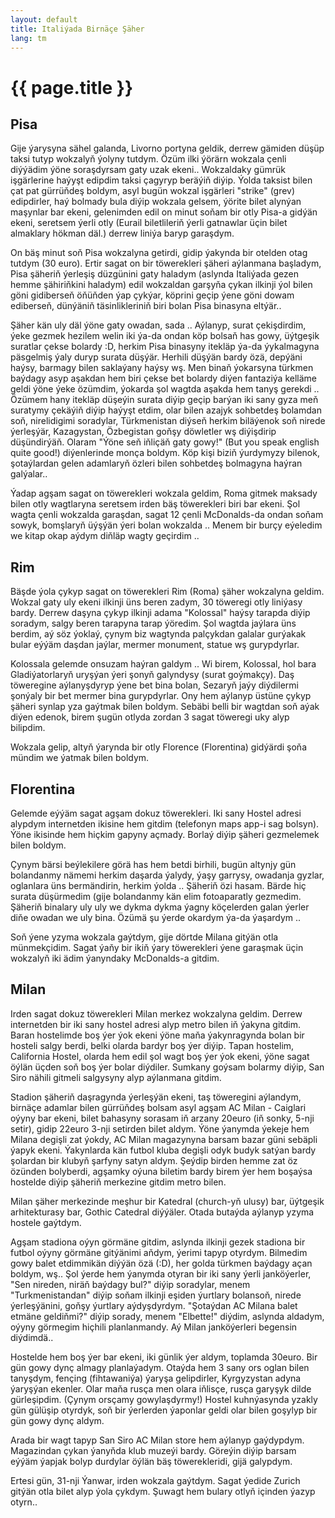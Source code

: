 ```yaml
---
layout: default
title: Italiýada Birnäçe Şäher
lang: tm
---
```


{{ page.title }}
================

Pisa
----

Gije ýarysyna sähel galanda, Livorno portyna geldik, derrew gämiden düşüp taksi tutyp 
wokzalyň ýolyny tutdym. Özüm ilki ýörärn wokzala çenli diýýädim ýöne soraşdyrsam gaty uzak 
ekeni.. Wokzaldaky gümrük işgärlerine haýyşt edipdim taksi çagyryp beräýiň diýip. Ýolda 
taksist bilen çat pat gürrüňdeş boldym, asyl bugün wokzal işgärleri "strike" (grev) edipdirler, 
haý bolmady bula diýip wokzala gelsem, ýörite bilet alynýan maşynlar bar ekeni, gelenimden 
edil on minut soňam bir otly Pisa-a gidýän ekeni, seretsem ýerli otly (Eurail biletlileriň 
ýerli gatnawlar üçin bilet almaklary hökman däl.) derrew liniýa baryp garaşdym.

On bäş minut soň Pisa wokzalyna getirdi, gidip ýakynda bir otelden otag tutdym (30 euro). 
Ertir sagat on bir töwerekleri şäheri aýlanmana başladym, Pisa şäheriň ýerleşiş düzgünini 
gaty haladym (aslynda Italiýada gezen hemme şähiriňkini haladym) edil wokzaldan garşyňa çykan 
ilkinji ýol bilen göni gidiberseň öňüňden ýap çykýar, köprini geçip ýene göni dowam ediberseň, 
dünýäniň täsinlikleriniň biri bolan Pisa binasyna eltýär..

Şäher kän uly däl ýöne gaty owadan, sada .. Aýlanyp, surat çekişdirdim, ýeke gezmek hezilem 
welin iki ýa-da ondan köp bolsaň has gowy, üýtgeşik suratlar çekse bolardy :D, herkim 
Pisa binasyny itekläp ýa-da ýykalmagyna päsgelmiş ýaly duryp surata düşýär. Herhili düşýän bardy 
özä, depýäni haýsy, barmagy bilen saklaýany haýsy wş. Men binaň 
ýokarsyna türkmen baýdagy asyp aşakdan hem biri çekse bet bolardy diýen fantaziýa kelläme 
geldi ýöne ýeke özümdim, ýokarda şol wagtda aşakda hem tanyş gerekdi .. Özümem hany itekläp 
düşeýin surata diýip geçip barýan iki sany gyza meň suratymy çekäýiň diýip haýyşt etdim, olar 
bilen azajyk sohbetdeş bolamdan soň, nirelidigimi soradylar, Türkmenistan diýseň herkim biläýenok 
soň nirede ýerleşýär, Kazagystan, Özbegistan goňşy döwletler wş diýişdirip düşündirýäň. Olaram 
"Ýöne seň iňliçäň gaty gowy!" (But you speak english quite good!) diýenlerinde monça boldym. 
Köp kişi biziň ýurdymyzy bilenok, şotaýlardan gelen adamlaryň özleri bilen sohbetdeş bolmagyna 
haýran galýalar..

Ýadap agşam sagat on töwerekleri wokzala geldim, Roma gitmek maksady bilen otly wagtlaryna 
seretsem irden bäş töwerekleri biri bar ekeni. Şol wagta çenli wokzalda garaşdan, sagat 12 
çenli McDonalds-da ondan soňam sowyk, bomşlaryň üýşýän ýeri bolan wokzalda .. Menem bir burçy 
eýeledim we kitap okap aýdym diňläp wagty geçirdim ..

Rim
----

Bäşde ýola çykyp sagat on töwerekleri Rim (Roma) şäher wokzalyna geldim. Wokzal gaty uly ekeni 
ilkinji üns beren zadym, 30 töweregi otly liniýasy bardy. Derrew daşyna çykyp ilkinji adama 
"Kolossal" haýsy tarapda diýip soradym, salgy beren tarapyna tarap ýöredim. Şol wagtda jaýlara 
üns berdim, aý söz ýoklaý, çynym biz wagtynda palçykdan galalar gurýakak bular eýýäm daşdan 
jaýlar, mermer monument, statue wş gurypdyrlar. 

Kolossala gelemde onsuzam haýran galdym .. Wi birem, Kolossal, hol bara Gladiýatorlaryň uryşýan 
ýeri şonyň galyndysy (surat goýmakçy). Daş töweregine aýlanyşdyryp ýene bet bina bolan, 
Sezaryň jaýy diýdilermi şonýaly bir bet mermer bina gurypdyrlar. Ony hem aýlanyp üstüne çykyp 
şäheri synlap yza gaýtmak bilen boldym. Sebäbi belli bir wagtdan soň aýak diýen edenok, birem 
şugün otlyda zordan 3 sagat töweregi uky alyp bilipdim. 

Wokzala gelip, altyň ýarynda bir otly Florence (Florentina) gidýärdi şoňa mündim we ýatmak bilen 
boldym.

Florentina
----------

Gelemde eýýäm sagat agşam dokuz töwerekleri. Iki sany Hostel adresi alypdym internetden ikisine 
hem gitdim (telefonyn maps app-i sag bolsyn). Ýöne ikisinde hem hiçkim gapyny açmady. Borlaý diýip 
şäheri gezmelemek bilen boldym.

Çynym bärsi beýlekilere görä has hem betdi birhili, bugün altynjy gün bolandanmy nämemi herkim daşarda 
ýalydy, ýaşy garrysy, owadanja gyzlar, oglanlara üns bermändirin, herkim ýolda .. Şäheriň özi hasam.
Bärde hiç surata düşürmedim (gije bolandanmy kän elim fotoaparatly gezmedim. Şäheriň binalary uly uly 
we dykma dykma ýagny köçelerden galan ýerler diňe owadan we uly bina. Özümä şu ýerde okardym ýa-da ýaşardym ..

Soň ýene yzyma wokzala gaýtdym, gije dörtde Milana gitýän otla münmekçidim. Sagat ýaňy bir ikiň ýary töwerekleri 
ýene garaşmak üçin wokzalyň iki ädim ýanyndaky McDonalds-a gitdim.

Milan
------

Irden sagat dokuz töwerekleri Milan merkez wokzalyna geldim. Derrew internetden bir iki sany hostel adresi 
alyp metro bilen iň ýakyna gitdim. Baran hostelimde boş ýer ýok ekeni ýöne maňa ýakynragynda bolan 
bir hosteli salgy berdi, belki olarda bardyr boş ýer diýip. Tapan hostelim, California Hostel, olarda hem 
edil şol wagt boş ýer ýok ekeni, ýöne sagat öýlän üçden soň boş ýer bolar diýdiler. Sumkany goýsam bolarmy 
diýip, San Siro nähili gitmeli salgysyny alyp aýlanmana gitdim. 

Stadion şäheriň daşragynda ýerleşýän ekeni, taş töweregini aýlandym, birnäçe adamlar bilen gürrüňdeş 
bolsam asyl agşam AC Milan - Caiglari oýyny bar ekeni, bilet bahasyny sorasam iň arzany 20euro (iň sonky, 5-nji 
setir), gidip 22euro 3-nji setirden bilet aldym. Ýöne ýanymda ýekeje hem Milana degişli zat ýokdy, AC Milan 
magazynyna barsam bazar güni sebäpli ýapyk ekeni. Ýakynlarda kän futbol kluba degişli odyk budyk satýan bardy 
şolardan bir klubyň şarfyny satyn aldym. Şeýdip birden hemme zat öz özünden bolyberdi, agşamky oýuna biletim 
bardy birem ýer hem boşaýsa hostelde diýip şäheriň merkezine gitdim metro bilen. 

Milan şäher merkezinde meşhur bir Katedral (church-yň ulusy) bar, üýtgeşik arhitekturasy bar, Gothic Catedral 
diýýäler. Otada butaýda aýlanyp yzyma hostele gaýtdym.

Agşam stadiona oýyn görmäne gitdim, aslynda ilkinji gezek stadiona bir futbol oýyny görmäne gitýänimi aňdym, 
ýerimi tapyp otyrdym. Bilmedim gowy balet etdimmikän diýýän özä (:D), her golda türkmen baýdagy açan boldym, 
wş.. Şol ýerde hem ýanymda otyran bir iki sany ýerli janköýerler, "Sen nireden, niräň baýdagy bul?" diýip 
soradylar, menem "Turkmenistandan" diýip soňam ilkinji eşiden ýurtlary bolansoň, nirede ýerleşýänini, goňşy 
ýurtlary aýdyşdyrdym. "Şotaýdan AC Milana balet etmäne geldiňmi?" diýip sorady, menem "Elbette!" diýdim, 
aslynda aldadym, oýyny görmegim hiçhili planlanmandy. Aý Milan janköýerleri begensin diýdimdä..

Hostelde hem boş ýer bar ekeni, iki günlik ýer aldym, toplamda 30euro. Bir gün gowy dynç almagy planlaýadym. 
Otaýda hem 3 sany ors oglan bilen tanyşdym, fençing (fihtawaniýa) ýaryşa gelipdirler, Kyrgyzystan adyna 
ýaryşýan ekenler. Olar maňa rusça men olara iňlisçe, rusça garyşyk dilde gürleşipdim. (Çynym orsçamy
gowylaşdyrmy!) Hostel kuhnýasynda yzakly gün gülüşip otyrdyk, soň bir ýerlerden ýaponlar geldi olar bilen 
goşylyp bir gün gowy dynç aldym. 

Arada bir wagt tapyp San Siro AC Milan store hem aýlanyp gaýdypdym. Magazindan çykan ýanyňda klub muzeýi 
bardy. Göreýin diýip barsam eýýäm ýapjak bolyp durdylar öýlän bäş töwerekleridi, gijä galypdym.

Ertesi gün, 31-nji Ýanwar, irden wokzala gaýtdym. Sagat ýedide Zurich gitýän otla bilet alyp ýola çykdym.
Şuwagt hem bulary otlyň içinden ýazyp otyrn..

